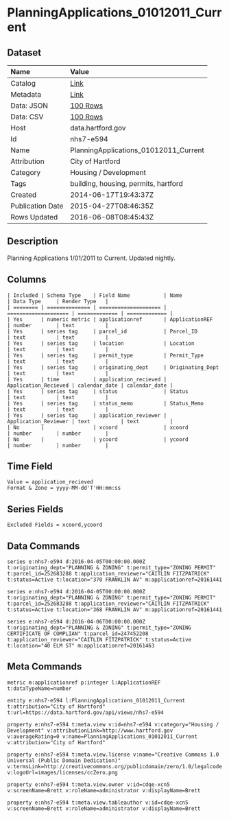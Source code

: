 # PlanningApplications_01012011_Current

## Dataset

| Name | Value |
| :--- | :---- |
| Catalog | [Link](https://catalog.data.gov/dataset/planningapplications-01012011-current) |
| Metadata | [Link](https://data.hartford.gov/api/views/nhs7-e594) |
| Data: JSON | [100 Rows](https://data.hartford.gov/api/views/nhs7-e594/rows.json?max_rows=100) |
| Data: CSV | [100 Rows](https://data.hartford.gov/api/views/nhs7-e594/rows.csv?max_rows=100) |
| Host | data.hartford.gov |
| Id | nhs7-e594 |
| Name | PlanningApplications_01012011_Current |
| Attribution | City of Hartford |
| Category | Housing / Development |
| Tags | building, housing, permits, hartford |
| Created | 2014-06-17T19:43:37Z |
| Publication Date | 2015-04-27T08:46:35Z |
| Rows Updated | 2016-06-08T08:45:43Z |

## Description

Planning Applications 1/01/2011 to Current. Updated nightly.

## Columns

```ls
| Included | Schema Type    | Field Name           | Name                 | Data Type     | Render Type   |
| ======== | ============== | ==================== | ==================== | ============= | ============= |
| Yes      | numeric metric | applicationref       | ApplicationREF       | number        | text          |
| Yes      | series tag     | parcel_id            | Parcel_ID            | text          | text          |
| Yes      | series tag     | location             | Location             | text          | text          |
| Yes      | series tag     | permit_type          | Permit_Type          | text          | text          |
| Yes      | series tag     | originating_dept     | Originating_Dept     | text          | text          |
| Yes      | time           | application_recieved | Application_Recieved | calendar_date | calendar_date |
| Yes      | series tag     | status               | Status               | text          | text          |
| Yes      | series tag     | status_memo          | Status_Memo          | text          | text          |
| Yes      | series tag     | application_reviewer | Application_Reviewer | text          | text          |
| No       |                | xcoord               | xcoord               | number        | number        |
| No       |                | ycoord               | ycoord               | number        | number        |
```

## Time Field

```ls
Value = application_recieved
Format & Zone = yyyy-MM-dd'T'HH:mm:ss
```

## Series Fields

```ls
Excluded Fields = xcoord,ycoord
```

## Data Commands

```ls
series e:nhs7-e594 d:2016-04-05T00:00:00.000Z t:originating_dept="PLANNING & ZONING" t:permit_type="ZONING PERMIT" t:parcel_id=252683288 t:application_reviewer="CAITLIN FITZPATRICK" t:status=Active t:location="370 FRANKLIN AV" m:applicationref=20161441

series e:nhs7-e594 d:2016-04-05T00:00:00.000Z t:originating_dept="PLANNING & ZONING" t:permit_type="ZONING PERMIT" t:parcel_id=252683288 t:application_reviewer="CAITLIN FITZPATRICK" t:status=Active t:location="368 FRANKLIN AV" m:applicationref=20161441

series e:nhs7-e594 d:2016-04-06T00:00:00.000Z t:originating_dept="PLANNING & ZONING" t:permit_type="ZONING CERTIFICATE OF COMPLIAN" t:parcel_id=247452208 t:application_reviewer="CAITLIN FITZPATRICK" t:status=Active t:location="40 ELM ST" m:applicationref=20161463
```

## Meta Commands

```ls
metric m:applicationref p:integer l:ApplicationREF t:dataTypeName=number

entity e:nhs7-e594 l:PlanningApplications_01012011_Current t:attribution="City of Hartford" t:url=https://data.hartford.gov/api/views/nhs7-e594

property e:nhs7-e594 t:meta.view v:id=nhs7-e594 v:category="Housing / Development" v:attributionLink=http://www.hartford.gov v:averageRating=0 v:name=PlanningApplications_01012011_Current v:attribution="City of Hartford"

property e:nhs7-e594 t:meta.view.license v:name="Creative Commons 1.0 Universal (Public Domain Dedication)" v:termsLink=http://creativecommons.org/publicdomain/zero/1.0/legalcode v:logoUrl=images/licenses/ccZero.png

property e:nhs7-e594 t:meta.view.owner v:id=cdqe-xcn5 v:screenName=Brett v:roleName=administrator v:displayName=Brett

property e:nhs7-e594 t:meta.view.tableauthor v:id=cdqe-xcn5 v:screenName=Brett v:roleName=administrator v:displayName=Brett
```